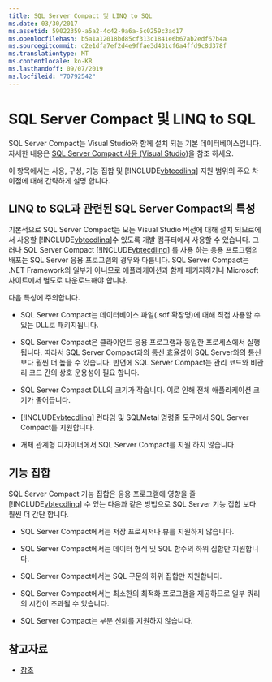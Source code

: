 ```yaml
---
title: SQL Server Compact 및 LINQ to SQL
ms.date: 03/30/2017
ms.assetid: 59022359-a5a2-4c42-9a6a-5c0259c3ad17
ms.openlocfilehash: b5a1a12018bd85cf313c1841e6b67ab2edf67b4a
ms.sourcegitcommit: d2e1dfa7ef2d4e9ffae3d431cf6a4ffd9c8d378f
ms.translationtype: MT
ms.contentlocale: ko-KR
ms.lasthandoff: 09/07/2019
ms.locfileid: "70792542"
---
```

# <a name="sql-server-compact-and-linq-to-sql"></a>SQL Server Compact 및 LINQ to SQL
SQL Server Compact는 Visual Studio와 함께 설치 되는 기본 데이터베이스입니다. 자세한 내용은 [SQL Server Compact 사용 (Visual Studio)](https://docs.microsoft.com/previous-versions/visualstudio/visual-studio-2012/aa983321(v=vs.110))을 참조 하세요.  
  
 이 항목에서는 사용, 구성, 기능 집합 및 [!INCLUDE[vbtecdlinq](../../../../../../includes/vbtecdlinq-md.md)] 지원 범위의 주요 차이점에 대해 간략하게 설명 합니다.  
  
## <a name="characteristics-of-sql-server-compact-in-relation-to-linq-to-sql"></a>LINQ to SQL과 관련된 SQL Server Compact의 특성  
 기본적으로 SQL Server Compact는 모든 Visual Studio 버전에 대해 설치 되므로에서 사용할 [!INCLUDE[vbtecdlinq](../../../../../../includes/vbtecdlinq-md.md)]수 있도록 개발 컴퓨터에서 사용할 수 있습니다. 그러나 SQL Server Compact [!INCLUDE[vbtecdlinq](../../../../../../includes/vbtecdlinq-md.md)] 를 사용 하는 응용 프로그램의 배포는 SQL Server 응용 프로그램의 경우와 다릅니다. SQL Server Compact는 .NET Framework의 일부가 아니므로 애플리케이션과 함께 패키지하거나 Microsoft 사이트에서 별도로 다운로드해야 합니다.  
  
 다음 특성에 주의합니다.  
  
- SQL Server Compact는 데이터베이스 파일(.sdf 확장명)에 대해 직접 사용할 수 있는 DLL로 패키지됩니다.  
  
- SQL Server Compact은 클라이언트 응용 프로그램과 동일한 프로세스에서 실행 됩니다. 따라서 SQL Server Compact과의 통신 효율성이 SQL Server와의 통신 보다 훨씬 더 높을 수 있습니다. 반면에 SQL Server Compact는 관리 코드와 비관리 코드 간의 상호 운용성이 필요 합니다.  
  
- SQL Server Compact DLL의 크기가 작습니다. 이로 인해 전체 애플리케이션 크기가 줄어듭니다.  
  
- [!INCLUDE[vbtecdlinq](../../../../../../includes/vbtecdlinq-md.md)] 런타임 및 SQLMetal 명령줄 도구에서 SQL Server Compact를 지원합니다.  
  
- 개체 관계형 디자이너에서 SQL Server Compact를 지원 하지 않습니다.  
  
## <a name="feature-set"></a>기능 집합  
 SQL Server Compact 기능 집합은 응용 프로그램에 영향을 줄 [!INCLUDE[vbtecdlinq](../../../../../../includes/vbtecdlinq-md.md)] 수 있는 다음과 같은 방법으로 SQL Server 기능 집합 보다 훨씬 더 간단 합니다.  
  
- SQL Server Compact에서는 저장 프로시저나 뷰를 지원하지 않습니다.  
  
- SQL Server Compact에서는 데이터 형식 및 SQL 함수의 하위 집합만 지원합니다.  
  
- SQL Server Compact에서는 SQL 구문의 하위 집합만 지원합니다.  
  
- SQL Server Compact에서는 최소한의 최적화 프로그램을 제공하므로 일부 쿼리의 시간이 초과될 수 있습니다.  
  
- SQL Server Compact는 부분 신뢰를 지원하지 않습니다.  
  
## <a name="see-also"></a>참고자료

- [참조](reference.md)
